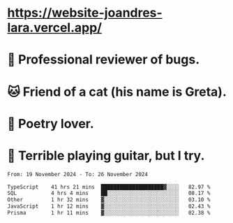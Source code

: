 # https://website-joandres-lara.vercel.app/
# 🐛 Professional reviewer of bugs.
# 🐱 Friend of a cat (his name is Greta).
# 📜 Poetry lover.
# 🎸 Terrible playing guitar, but I try.

<!--START_SECTION:waka-->

```txt
From: 19 November 2024 - To: 26 November 2024

TypeScript    41 hrs 21 mins  ████████████████████▓░░░░   82.97 %
SQL           4 hrs 4 mins    ██░░░░░░░░░░░░░░░░░░░░░░░   08.17 %
Other         1 hr 32 mins    ▓░░░░░░░░░░░░░░░░░░░░░░░░   03.10 %
JavaScript    1 hr 12 mins    ▓░░░░░░░░░░░░░░░░░░░░░░░░   02.43 %
Prisma        1 hr 11 mins    ▓░░░░░░░░░░░░░░░░░░░░░░░░   02.38 %
```

<!--END_SECTION:waka-->

